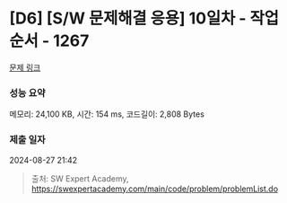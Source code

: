 # [D6] [S/W 문제해결 응용] 10일차 - 작업순서 - 1267 

[문제 링크](https://swexpertacademy.com/main/code/problem/problemDetail.do?contestProbId=AV18TrIqIwUCFAZN) 

### 성능 요약

메모리: 24,100 KB, 시간: 154 ms, 코드길이: 2,808 Bytes

### 제출 일자

2024-08-27 21:42



> 출처: SW Expert Academy, https://swexpertacademy.com/main/code/problem/problemList.do